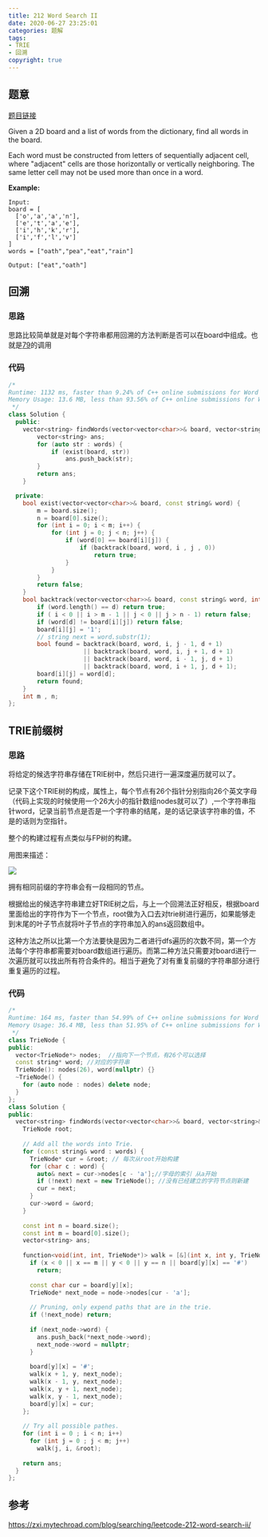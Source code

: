 ```yaml
---
title: 212 Word Search II
date: 2020-06-27 23:25:01
categories: 题解
tags:
- TRIE
- 回溯
copyright: true
---
```


## 题意

[题目链接](https://leetcode.com/problems/word-search-ii/)

Given a 2D board and a list of words from the dictionary, find all words in the board.

Each word must be constructed from letters of sequentially adjacent cell, where "adjacent" cells are those horizontally or vertically neighboring. The same letter cell may not be used more than once in a word.

 

**Example:**

```
Input: 
board = [
  ['o','a','a','n'],
  ['e','t','a','e'],
  ['i','h','k','r'],
  ['i','f','l','v']
]
words = ["oath","pea","eat","rain"]

Output: ["eat","oath"]
```

## 回溯

### 思路

思路比较简单就是对每个字符串都用回溯的方法判断是否可以在board中组成。也就是[79](https://bravey.github.io/2020-06-22-leetcode-79-Word-Search.html)的调用

### 代码

```c++
/*
Runtime: 1132 ms, faster than 9.24% of C++ online submissions for Word Search II.
Memory Usage: 13.6 MB, less than 93.56% of C++ online submissions for Word Search II.
 */
class Solution {
  public:
	vector<string> findWords(vector<vector<char>>& board, vector<string>& words) {
		vector<string> ans;
		for (auto str : words) {
			if (exist(board, str))
				ans.push_back(str);
		}
		return ans;
	}

  private:
	bool exist(vector<vector<char>>& board, const string& word) {
		m = board.size();
		n = board[0].size();
		for (int i = 0; i < m; i++) {
			for (int j = 0; j < n; j++) {
				if (word[0] == board[i][j]) {
					if (backtrack(board, word, i , j , 0))
						return true;
				}
			}
		}
		return false;
	}
	bool backtrack(vector<vector<char>>& board, const string& word, int i, int j, int d) {
		if (word.length() == d) return true;
		if ( i < 0 || i > m - 1 || j < 0 || j > n - 1) return false;
		if (word[d] != board[i][j]) return false;
		board[i][j] = '1';
		// string next = word.substr(1);
		bool found = backtrack(board, word, i, j - 1, d + 1)
		             || backtrack(board, word, i, j + 1, d + 1)
		             || backtrack(board, word, i - 1, j, d + 1)
		             || backtrack(board, word, i + 1, j, d + 1);
		board[i][j] = word[d];
		return found;
	}
	int m , n;
};

```



## TRIE前缀树

### 思路

将给定的候选字符串存储在TRIE树中，然后只进行一遍深度遍历就可以了。

记录下这个TRIE树的构成，属性上，每个节点有26个指针分别指向26个英文字母（代码上实现的时候使用一个26大小的指针数组nodes就可以了）,一个字符串指针word，记录当前节点是否是一个字符串的结尾，是的话记录该字符串的值，不是的话则为空指针。

整个的构建过程有点类似与FP树的构建。

用图来描述：

![](https://res.cloudinary.com/bravey/image/upload/v1593316256/blog/coding/trie.jpg)

拥有相同前缀的字符串会有一段相同的节点。

根据给出的候选字符串建立好TRIE树之后，与上一个回溯法正好相反，根据board里面给出的字符作为下一个节点，root做为入口去对trie树进行遍历，如果能够走到末尾的叶子节点就将叶子节点的字符串加入的ans返回数组中。

这种方法之所以比第一个方法要快是因为二者进行dfs遍历的次数不同，第一个方法每个字符串都需要对board数组进行遍历。而第二种方法只需要对board进行一次遍历就可以找出所有符合条件的。相当于避免了对有重复前缀的字符串部分进行重复遍历的过程。

### 代码

```cc
/*
Runtime: 164 ms, faster than 54.99% of C++ online submissions for Word Search II.
Memory Usage: 36.4 MB, less than 51.95% of C++ online submissions for Word Search II.
 */
class TrieNode {
public:
  vector<TrieNode*> nodes;  //指向下一个节点，有26个可以选择
  const string* word; //对应的字符串
  TrieNode(): nodes(26), word(nullptr) {}
  ~TrieNode() {
    for (auto node : nodes) delete node;
  }  
};
class Solution {
public:
  vector<string> findWords(vector<vector<char>>& board, vector<string>& words) {
    TrieNode root;
    
    // Add all the words into Trie.
    for (const string& word : words) {
      TrieNode* cur = &root; // 每次从root开始构建
      for (char c : word) {
        auto& next = cur->nodes[c - 'a'];//字母的索引 从a开始
        if (!next) next = new TrieNode(); //没有已经建立的字符节点则新建
        cur = next;
      }
      cur->word = &word;
    }
    
    const int n = board.size();
    const int m = board[0].size();    
    vector<string> ans;
    
    function<void(int, int, TrieNode*)> walk = [&](int x, int y, TrieNode* node) { //回溯的过程     
      if (x < 0 || x == m || y < 0 || y == n || board[y][x] == '#')
        return;      
      
      const char cur = board[y][x];
      TrieNode* next_node = node->nodes[cur - 'a'];
      
      // Pruning, only expend paths that are in the trie.
      if (!next_node) return;
      
      if (next_node->word) {
        ans.push_back(*next_node->word);
        next_node->word = nullptr;
      }
 
      board[y][x] = '#';
      walk(x + 1, y, next_node);
      walk(x - 1, y, next_node);
      walk(x, y + 1, next_node);
      walk(x, y - 1, next_node);
      board[y][x] = cur;
    };
    
    // Try all possible pathes.
    for (int i = 0 ; i < n; i++)
      for (int j = 0 ; j < m; j++)
        walk(j, i, &root);        
        
    return ans;
  }
};
```

## 参考

https://zxi.mytechroad.com/blog/searching/leetcode-212-word-search-ii/